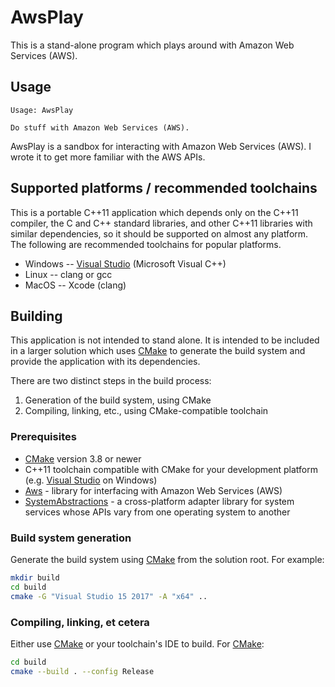 # AwsPlay

This is a stand-alone program which plays around with Amazon Web Services
(AWS).

## Usage

    Usage: AwsPlay

    Do stuff with Amazon Web Services (AWS).

AwsPlay is a sandbox for interacting with Amazon Web Services (AWS).  I wrote
it to get more familiar with the AWS APIs.

## Supported platforms / recommended toolchains

This is a portable C++11 application which depends only on the C++11 compiler,
the C and C++ standard libraries, and other C++11 libraries with similar
dependencies, so it should be supported on almost any platform.  The following
are recommended toolchains for popular platforms.

* Windows -- [Visual Studio](https://www.visualstudio.com/) (Microsoft Visual
  C++)
* Linux -- clang or gcc
* MacOS -- Xcode (clang)

## Building

This application is not intended to stand alone.  It is intended to be included
in a larger solution which uses [CMake](https://cmake.org/) to generate the
build system and provide the application with its dependencies.

There are two distinct steps in the build process:

1. Generation of the build system, using CMake
2. Compiling, linking, etc., using CMake-compatible toolchain

### Prerequisites

* [CMake](https://cmake.org/) version 3.8 or newer
* C++11 toolchain compatible with CMake for your development platform (e.g.
  [Visual Studio](https://www.visualstudio.com/) on Windows)
* [Aws](https://github.com/rhymu8354/Aws.git) - library for interfacing with
  Amazon Web Services (AWS)
* [SystemAbstractions](https://github.com/rhymu8354/SystemAbstractions.git) - a
  cross-platform adapter library for system services whose APIs vary from one
  operating system to another

### Build system generation

Generate the build system using [CMake](https://cmake.org/) from the solution
root.  For example:

```bash
mkdir build
cd build
cmake -G "Visual Studio 15 2017" -A "x64" ..
```

### Compiling, linking, et cetera

Either use [CMake](https://cmake.org/) or your toolchain's IDE to build.
For [CMake](https://cmake.org/):

```bash
cd build
cmake --build . --config Release
```
